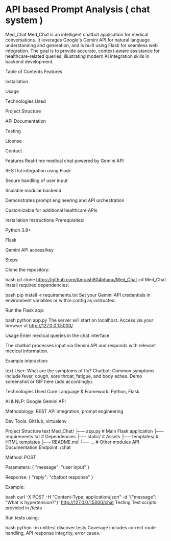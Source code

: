 # API based Prompt Analysis  ( chat system )

Med_Chat
Med_Chat is an intelligent chatbot application for medical conversations. It leverages Google's Gemini API for natural language understanding and generation, and is built using Flask for seamless web integration. The goal is to provide accurate, context-aware assistance for healthcare-related queries, illustrating modern AI integration skills in backend development.

Table of Contents
Features

Installation

Usage

Technologies Used

Project Structure

API Documentation

Testing

License

Contact

Features
Real-time medical chat powered by Gemini API

RESTful integration using Flask

Secure handling of user input

Scalable modular backend

Demonstrates prompt engineering and API orchestration

Customizable for additional healthcare APIs

Installation Instructions
Prerequisites:

Python 3.8+

Flask

Gemini API access/key

Steps:

Clone the repository:

bash
git clone https://github.com/Amrash804bhanu/Med_Chat
cd Med_Chat
Install required dependencies:

bash
pip install -r requirements.txt
Set your Gemini API credentials in environment variables or within config as instructed.

Run the Flask app:

bash
python app.py
The server will start on localhost. Access via your browser at http://127.0.0.1:5000/.

Usage
Enter medical queries in the chat interface.

The chatbot processes input via Gemini API and responds with relevant medical information.

Example interaction:

text
User: What are the symptoms of flu?
Chatbot: Common symptoms include fever, cough, sore throat, fatigue, and body aches.
Demo screenshot or GIF here (add accordingly).

Technologies Used
Core Language & Framework: Python, Flask

AI & NLP: Google Gemini API

Methodology: REST API integration, prompt engineering

Dev Tools: GitHub, virtualenv

Project Structure
text
Med_Chat/
├── app.py                # Main Flask application
├── requirements.txt      # Dependencies
├── static/               # Assets
├── templates/            # HTML templates
├── README.md
└── ...                   # Other modules
API Documentation
Endpoint: /chat

Method: POST

Parameters: { "message": "user input" }

Response: { "reply": "chatbot response" }

Example:

bash
curl -X POST -H "Content-Type: application/json" -d '{"message": "What is hypertension?"}' http://127.0.0.1:5000/chat
Testing
Test scripts provided in /tests

Run tests using:

bash
python -m unittest discover tests
Coverage includes correct route handling, API response integrity, error cases.





